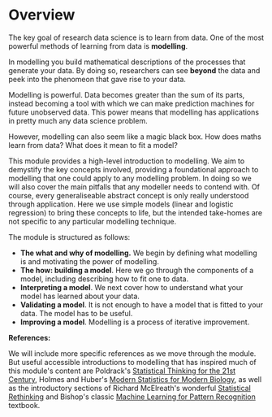 # Overview

The key goal of research data science is to learn from data. One of the most powerful methods of learning from data is **modelling**.

In modelling you build mathematical descriptions of the processes that generate your data. By doing so, researchers can see __beyond__ the data and peek into the phenomeon that gave rise to your data. 

Modelling is powerful. Data becomes greater than the sum of its parts, instead becoming a tool with which we can make prediction machines for future unobserved data. This power means that modelling has applications in pretty much any data science problem.

However, modelling can also seem like a magic black box. How does maths learn from data? What does it mean to fit a model? 

This module provides a high-level introduction to modelling. We aim to demystify the key concepts involved, providing a foundational approach to modelling that one could apply to any modelling problem. In doing so we will also cover the main pitfalls that any modeller needs to contend with. Of course, every generaliseable abstract concept is only really understood through application. Here we use simple models (linear and logistic regression) to bring these concepts to life, but the intended take-homes are not specific to any particular modelling technique. 


The module is structured as follows: 

- **The what and why of modelling.** We begin by defining what modelling is and motivating the power of modelling.
- **The how: building a model**. Here we go through the components of a model, including describing how to fit one to data.
- **Interpreting a model**. We next cover how to understand what your model has learned about your data.
- **Validating a model**. It is not enough to have a model that is fitted to your data. The model has to be useful.
- **Improving a model**. Modelling is a process of iterative improvement.


**References:**

We will include more specific references as we move through the module. But useful accessible introductions to modelling that has inspired much of this module's content are Poldrack's [Statistical Thinking for the 21st Century](https://web.stanford.edu/group/poldracklab/statsthinking21/index.html), Holmes and Huber's [Modern Statistics for Modern Biology](https://web.stanford.edu/class/bios221/book/Chap-Models.html), as well as the introductory sections of Richard McElreath's wonderful [Statistical Rethinking](https://xcelab.net/rm/statistical-rethinking/) and Bishop's classic [Machine Learning for Pattern Recognition](http://users.isr.ist.utl.pt/~wurmd/Livros/school/Bishop%20-%20Pattern%20Recognition%20And%20Machine%20Learning%20-%20Springer%20%202006.pdf) textbook.


